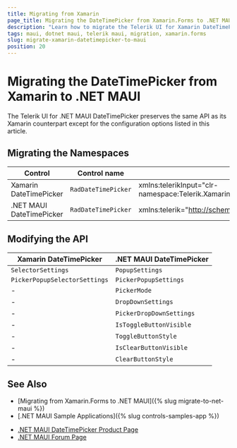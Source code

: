 ```yaml
---
title: Migrating from Xamarin
page_title: Migrating the DateTimePicker from Xamarin.Forms to .NET MAUI
description: "Learn how to migrate the Telerik UI for Xamarin DateTimePicker to the Telerik UI for .NET MAUI framework by updating the namespaces and the incompatible NuGet packages. "
tags: maui, dotnet maui, telerik maui, migration, xamarin.forms
slug: migrate-xamarin-datetimepicker-to-maui
position: 20
---
```


# Migrating the DateTimePicker from Xamarin to .NET MAUI

The Telerik UI for .NET MAUI DateTimePicker preserves the same API as its Xamarin counterpart except for the configuration options listed in this article.

## Migrating the Namespaces

| Control | Control name | XAML Namespcace | C# Namespace|
| --------------- | --------------- | --------------- | --------------- |
| Xamarin DateTimePicker | `RadDateTimePicker` | xmlns:telerikInput="clr-namespace:Telerik.XamarinForms.Input;assembly=Telerik.XamarinForms.Input" | using Telerik.XamarinForms.Input; |
| .NET MAUI DateTimePicker | `RadDateTimePicker` | xmlns:telerik="http://schemas.telerik.com/2022/xaml/maui" | using Telerik.Maui.Controls; |


## Modifying the API

| Xamarin DateTimePicker | .NET MAUI DateTimePicker |
| ------------- | --------------- |
| `SelectorSettings` | `PopupSettings` |
| `PickerPopupSelectorSettings` | `PickerPopupSettings` |
| - | `PickerMode` |
| - | `DropDownSettings` |
| - | `PickerDropDownSettings` |
| - | `IsToggleButtonVisible` |
| - | `ToggleButtonStyle` |
| - | `IsClearButtonVisible` |
| - | `ClearButtonStyle` |

## See Also

* [Migrating from Xamarin.Forms to .NET MAUI]({% slug migrate-to-net-maui %})
* [.NET MAUI Sample Applications]({% slug controls-samples-app %})
- [.NET MAUI DateTimePicker Product Page](https://www.telerik.com/maui-ui/datetimepicker)
- [.NET MAUI Forum Page](https://www.telerik.com/forums/maui?tagId=1853)
